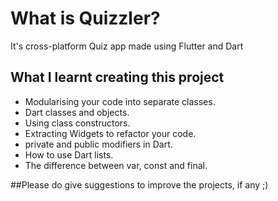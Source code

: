 
# What is Quizzler?
It's cross-platform Quiz app made using Flutter and Dart


<!-- ## What you will create

We’re going to make a quiz app that tests your general knowledge. As one of the most popular types of apps on the app stores, you can create your own quiz for other people to enjoy! -->

<!-- ![Finished App](https://github.com/londonappbrewery/Images/blob/master/quizzler-demo.gif) -->

## What I learnt creating this project

- Modularising your code into separate classes.
- Dart classes and objects.
- Using class constructors.
- Extracting Widgets to refactor your code.
- private and public modifiers in Dart.
- How to use Dart lists.
- The difference between var, const and final.

 
##Please do give suggestions to improve the projects, if any ;)
